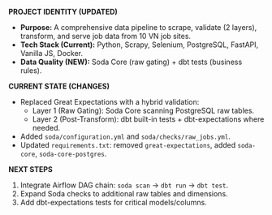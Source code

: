 **PROJECT IDENTITY (UPDATED)**
- **Purpose:** A comprehensive data pipeline to scrape, validate (2 layers), transform, and serve job data from 10 VN job sites.
- **Tech Stack (Current):** Python, Scrapy, Selenium, PostgreSQL, FastAPI, Vanilla JS, Docker.
- **Data Quality (NEW):** Soda Core (raw gating) + dbt tests (business rules).

**CURRENT STATE (CHANGES)**
- Replaced Great Expectations with a hybrid validation:
  - Layer 1 (Raw Gating): Soda Core scanning PostgreSQL raw tables.
  - Layer 2 (Post-Transform): dbt built-in tests + dbt-expectations where needed.
- Added `soda/configuration.yml` and `soda/checks/raw_jobs.yml`.
- Updated `requirements.txt`: removed `great-expectations`, added `soda-core`, `soda-core-postgres`.

**NEXT STEPS**
1) Integrate Airflow DAG chain: `soda scan` → `dbt run` → `dbt test`.
2) Expand Soda checks to additional raw tables and dimensions.
3) Add dbt-expectations tests for critical models/columns.